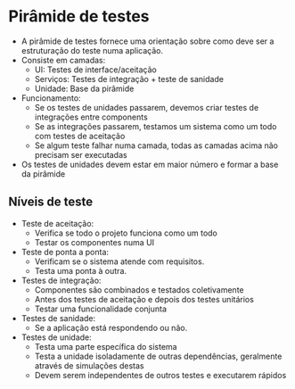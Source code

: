 # Pirâmide de testes

- A pirâmide de testes fornece uma orientação sobre como deve ser a estruturação do teste numa aplicação.
- Consiste em camadas:
  - UI: Testes de interface/aceitação
  - Serviços: Testes de integração + teste de sanidade
  - Unidade: Base da pirâmide
- Funcionamento:
  - Se os testes de unidades passarem, devemos criar testes de integrações entre components
  - Se as integrações passarem, testamos um sistema como um todo com testes de aceitação
  - Se algum teste falhar numa camada, todas as camadas acima não precisam ser executadas
- Os testes de unidades devem estar em maior número e formar a base da pirâmide

## Níveis de teste

- Teste de aceitação:
  - Verifica se todo o projeto funciona como um todo
  - Testar os componentes numa UI
- Teste de ponta a ponta:
  - Verificam se o sistema atende com requisitos.
  - Testa uma ponta à outra.
- Testes de integração:
  - Componentes são combinados e testados coletivamente
  - Antes dos testes de aceitação e depois dos testes unitários
  - Testar uma funcionalidade conjunta
- Testes de sanidade:
  - Se a aplicação está respondendo ou não.
- Testes de unidade:
  - Testa uma parte específica do sistema
  - Testa a unidade isoladamente de outras dependências, geralmente através de simulações destas
  - Devem serem independentes de outros testes e executarem rápidos